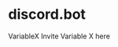 # discord.bot
 VariableX
Invite Variable X here <a href = "https://discord.com/api/oauth2/authorize?client_id=850887841655554088&permissions=0&scope=bot"></a>
